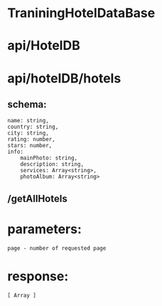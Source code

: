 # TraniningHotelDataBase

# api/HotelDB

# api/hotelDB/hotels

## schema: 
    name: string,
    country: string,
    city: string,
    rating: number,
    stars: number,
    info:
        mainPhoto: string,
        description: string,
        services: Array<string>,
        photoAlbum: Array<string>

## /getAllHotels

# parameters:
    page - number of requested page

# response: 
    [ Array ]

    